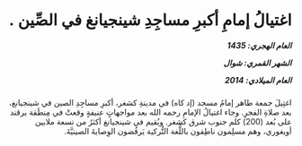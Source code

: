 <h1 dir="rtl">اغتيالُ إمامِ أكبرِ مساجِدِ شينجيانغ في الصِّين .</h1>

<h5 dir="rtl">العام الهجري:  1435

الشهر القمري: شوال

العام الميلادي: 2014</h5>

<p dir="rtl">اغتِيلَ جمعة طاهر إمامُ مسجد (إد كاه) في مدينةِ كشغر، أكبرِ مساجِدِ الصين في شينجيانغ، بعد صلاةِ الفجرِ. وجاء اغتيالُ الإمامِ رحمه الله بعد مواجهاتٍ عنيفةٍ وقعتْ في مِنطَقة يرقند على بُعد (200) كلم جنوب شرق كشغر. ويُقيم في شينجيانغ أكثرُ من تسعة ملايين أويغوري، وهم مسلِمون ناطِقون باللُّغة التُّركية يَرفُضون الوِصايةَ الصينيَّةَ.</p></br>
